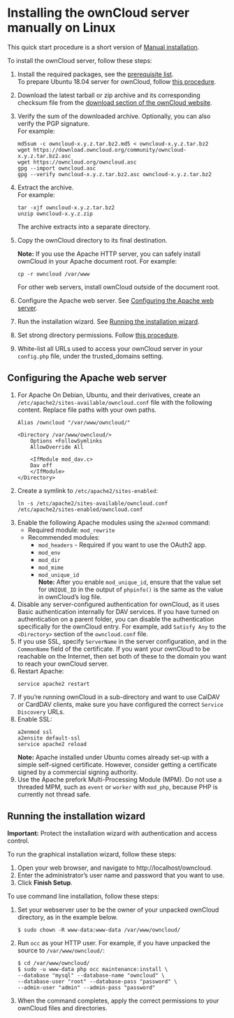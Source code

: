 Installing the ownCloud server manually on Linux
===

This quick start procedure is a short version of [Manual installation](https://doc.owncloud.org/server/10.4/admin_manual/installation/manual_installation.html).

To install the ownCloud server, follow these steps:

1. Install the required packages, see the [prerequisite list](https://doc.owncloud.org/server/10.4/admin_manual/installation/manual_installation.html#prerequisites).   
To prepare Ubuntu 18.04 server for ownCloud, follow [this procedure](https://doc.owncloud.org/server/10.4/admin_manual/installation/server_prep_ubuntu_18.04.html).
2. Download the latest tarball or zip archive and its corresponding checksum file from the [download section of the ownCloud website](https://owncloud.org/download/#owncloud-server).
3. Verify the sum of the downloaded archive. Optionally, you can also verify the PGP signature.   
For example:
   ```
   md5sum -c owncloud-x.y.z.tar.bz2.md5 < owncloud-x.y.z.tar.bz2
   wget https://download.owncloud.org/community/owncloud-x.y.z.tar.bz2.asc
   wget https://owncloud.org/owncloud.asc
   gpg --import owncloud.asc
   gpg --verify owncloud-x.y.z.tar.bz2.asc owncloud-x.y.z.tar.bz2
   ```
4. Extract the archive.  
    For example:
    ```
    tar -xjf owncloud-x.y.z.tar.bz2
    unzip owncloud-x.y.z.zip
    ```
    The archive extracts into a separate directory.
5. Copy the ownCloud directory to its final destination.

    **Note:** If you use the Apache HTTP server, you can safely install ownCloud in your Apache document root. For example:
    ```
    cp -r owncloud /var/www
    ```
    For other web servers, install ownCloud outside of the document root.
6. Configure the Apache web server. See [Configuring the Apache web server](#Configuring-the-Apache-web-server). 
7. Run the installation wizard. See [Running the installation wizard](#running-the-installation-wizard).  
8. Set strong directory permissions. Follow [this procedure](https://doc.owncloud.org/server/10.4/admin_manual/installation/installation_wizard.html#post-installation-steps).
9. White-list all URLs used to access your ownCloud server in your `config.php` file, under the trusted_domains setting.

## Configuring the Apache web server

1. For Apache On Debian, Ubuntu, and their derivatives, create an `/etc/apache2/sites-available/owncloud.conf` file with the following content. Replace file paths with your own paths.
    ```
    Alias /owncloud "/var/www/owncloud/"

    <Directory /var/www/owncloud/>
        Options +FollowSymlinks
        AllowOverride All
    
        <IfModule mod_dav.c>
        Dav off
        </IfModule>
    </Directory>
    ```
2. Create a symlink to `/etc/apache2/sites-enabled`:
     ```
     ln -s /etc/apache2/sites-available/owncloud.conf /etc/apache2/sites-enabled/owncloud.conf
     ```
3. Enable the following Apache modules using the `a2enmod` command:
     * Required module: `mod_rewrite`
     * Recommended modules:
       * `mod_headers` - Required if you want to use the OAuth2 app.
       * `mod_env`
       * `mod_dir`
       * `mod_mime`
       * `mod_unique_id`   
         **Note:** After you enable `mod_unique_id`, ensure that the value set for `UNIQUE_ID` in the output of `phpinfo()` is the same as the value in ownCloud’s log file. 
4. Disable any server-configured authentication for ownCloud, as it uses Basic authentication internally for DAV services. If you have turned on authentication on a parent folder, you can disable the authentication specifically for the ownCloud entry. For example, add `Satisfy Any` to the `<Directory>` section of the `owncloud.conf` file.
5. If you use SSL, specify `ServerName` in the server configuration, and in the `CommonName` field of the certificate. If you want your ownCloud to be reachable on the Internet, then set both of these to the domain you want to reach your ownCloud server.
6. Restart Apache:
     ```
     service apache2 restart
     ```
7. If you’re running ownCloud in a sub-directory and want to use CalDAV or CardDAV clients, make sure you have configured the correct `Service Discovery` URLs.
8. Enable SSL:
     ```
     a2enmod ssl
     a2ensite default-ssl
     service apache2 reload
     ```
     **Note:** Apache installed under Ubuntu comes already set-up with a simple self-signed certificate. However, consider getting a certificate signed by a commercial signing authority.
9. Use the Apache prefork Multi-Processing Module (MPM). Do not use a threaded MPM, such as `event` or `worker` with `mod_php`, because PHP is currently not thread safe.

## Running the installation wizard

**Important:** Protect the installation wizard with authentication and access control.
 
To run the graphical installation wizard, follow these steps:

1. Open your web browser, and navigate to http://localhost/owncloud.
2. Enter the administrator’s user name and password that you want to use.
3. Click **Finish Setup**.

To use command line installation, follow these steps:

1. Set your webserver user to be the owner of your unpacked ownCloud directory, as in the example below.
    ```
    $ sudo chown -R www-data:www-data /var/www/owncloud/
    ```

2. Run `occ` as your HTTP user. For example, if you have unpacked the source to `/var/www/owncloud/`:
    ```
    $ cd /var/www/owncloud/
    $ sudo -u www-data php occ maintenance:install \
   --database "mysql" --database-name "owncloud" \
   --database-user "root" --database-pass "password" \
   --admin-user "admin" --admin-pass "password"
   ```
3. When the command completes, apply the correct permissions to your ownCloud files and directories.

